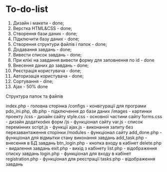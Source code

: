 # To-do-list
1. Дизайн і макети - done;
2. Верстка HTML&CSS - done;
3. Створення бази даних - done;
4. Підключити базу даних - done;
4. Створення структури файлів і папок - done;
5. Додавання завдань - done;
6. Вивести список завдань - done;
7. При клікі на завдання вивести форму для заповнення по id - done
8. Внесення даних до завдань - done;
9. Реєстрація користувача - done;
10. Авторизація користувача - done;
11. Сортування - dine;
12. Ajax - 50% done

Структура папок та файлів

index.php - головна сторінка
/configs - конвігурації для програми
    pdo_ini.php, db.php - підключення до бази даних
/images - картинки проекту
/css - дизайн сайту
    style.css - основної частини сайту
    forms.css - дизайн додаткоdих форм
/js - функціонал сайту
    var.js - список перемінних
    script.js - функції
    ajax.js - виконання запиту без перезавантаження сторінки
/modules - функціонал сайту
    add_done.php - функціонал для відмытки стану виконання завдань
    add_task.php - внесення в БД завдань
    btn_login.php - кнопка входу в кабінет
    delete.php - видалення завдань
    exit.php - вихід з кабінету
    list.php - відображення списку завдань
    login.php - функціонал для входу в кабінет
    registration.php - функціонал для реєстрації
    tasks.php - відображення завдань
